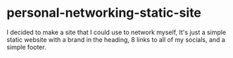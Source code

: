 # personal-networking-static-site

I decided to make a site that I could use to network myself, It's just a simple static website with a brand in the heading, 8 links to all of my socials, and a simple footer.

